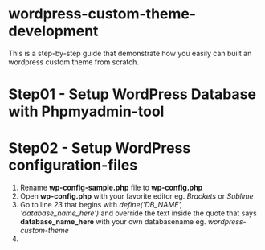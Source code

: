 # wordpress-custom-theme-development
This is a step-by-step guide that demonstrate how you easily can built an wordpress custom theme from scratch.

# Step01 - Setup WordPress Database with Phpmyadmin-tool

# Step02 - Setup WordPress configuration-files
1. Rename **wp-config-sample.php** file to **wp-config.php**
2. Open **wp-config.php** with your favorite editor eg. *Brackets* or *Sublime*
3. Go to line *23* that begins with _define('DB_NAME', 'database_name_here')_ and override the text inside the quote that says **database_name_here** with your own databasename eg. _wordpress-custom-theme_
4. 

